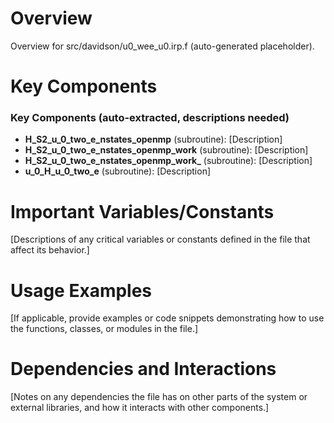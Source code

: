 # Overview

Overview for src/davidson/u0_wee_u0.irp.f (auto-generated placeholder).

# Key Components

### Key Components (auto-extracted, descriptions needed)
- **H_S2_u_0_two_e_nstates_openmp** (subroutine): [Description]
- **H_S2_u_0_two_e_nstates_openmp_work** (subroutine): [Description]
- **H_S2_u_0_two_e_nstates_openmp_work_** (subroutine): [Description]
- **u_0_H_u_0_two_e** (subroutine): [Description]

# Important Variables/Constants

[Descriptions of any critical variables or constants defined in the file that affect its behavior.]

# Usage Examples

[If applicable, provide examples or code snippets demonstrating how to use the functions, classes, or modules in the file.]

# Dependencies and Interactions

[Notes on any dependencies the file has on other parts of the system or external libraries, and how it interacts with other components.]
